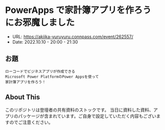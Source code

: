 # PowerApps で家計簿アプリを作ろう　にお邪魔しました
 - URL: https://akiika-yuruyuru.connpass.com/event/262557/
 - Date: 2022.10.10 - 20:00 - 21:30

## お題
```
ローコードでビジネスアプリが作成できる
Microsoft Power PlatformのPower Appsを使って
家計簿アプリを作ろう！
```

## About This
このリポジトリは登壇者の共有資料のストックです。
当日に資料した資料、アプリのパッケージが含まれています。ご自身で設定していただく内容もございますのでご注意ください。

